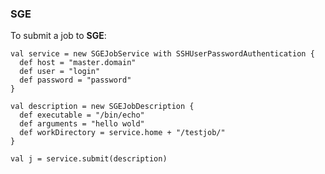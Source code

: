 ### SGE
To submit a job to **SGE**:

    val service = new SGEJobService with SSHUserPasswordAuthentication {
      def host = "master.domain"
      def user = "login"
      def password = "password"
    }

    val description = new SGEJobDescription {
      def executable = "/bin/echo"
      def arguments = "hello wold"
      def workDirectory = service.home + "/testjob/"
    }

    val j = service.submit(description)


